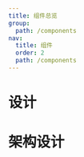 ```yaml
---
title: 组件总览
group:
  path: /components
nav:
  title: 组件
  order: 2
  path: /components
---
```


# 设计

# 架构设计
